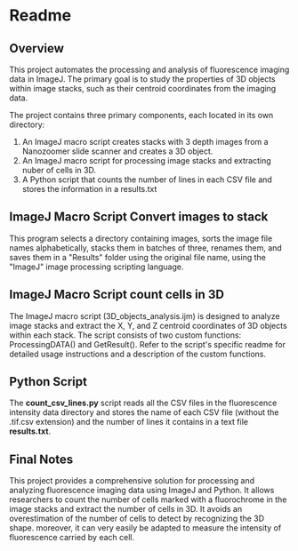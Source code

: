 # Readme

## Overview

This project automates the processing and analysis of fluorescence imaging data in ImageJ. The primary goal is to study the properties of 3D objects within image stacks, such as their centroid coordinates from the imaging data.

The project contains three primary components, each located in its own directory:

1. An ImageJ macro script creates stacks with 3 depth images from a Nanozoomer slide scanner and creates a 3D object.
2. An ImageJ macro script for processing image stacks and extracting nuber of cells in 3D. 
3. A Python script that counts the number of lines in each CSV file and stores the information in a results.txt 

## ImageJ Macro Script Convert images to stack

This program selects a directory containing images, sorts the image file names alphabetically, stacks them in batches of three, renames them, and saves them in a "Results" folder using the original file name, using the "ImageJ" image processing scripting language.

## ImageJ Macro Script count cells in 3D

The ImageJ macro script (3D_objects_analysis.ijm) is designed to analyze image stacks and extract the X, Y, and Z centroid coordinates of 3D objects within each stack. The script consists of two custom functions: ProcessingDATA() and GetResult(). Refer to the script's specific readme for detailed usage instructions and a description of the custom functions.

## Python Script

The **count_csv_lines.py** script reads all the CSV files in the fluorescence intensity data directory and stores the name of each CSV file (without the .tif.csv extension) and the number of lines it contains in a text file **results.txt**.

## Final Notes

This project provides a comprehensive solution for processing and analyzing fluorescence imaging data using ImageJ and Python. It allows researchers to count the number of cells marked with a fluorochrome in the image stacks and extract the number of cells in 3D. It avoids an overestimation of the number of cells to detect by recognizing the 3D shape. moreover, it can very easily be adapted to measure the intensity of fluorescence carried by each cell.
